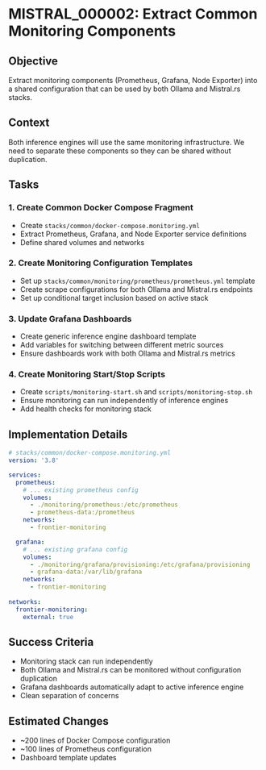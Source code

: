 # MISTRAL_000002: Extract Common Monitoring Components

## Objective
Extract monitoring components (Prometheus, Grafana, Node Exporter) into a shared configuration that can be used by both Ollama and Mistral.rs stacks.

## Context
Both inference engines will use the same monitoring infrastructure. We need to separate these components so they can be shared without duplication.

## Tasks

### 1. Create Common Docker Compose Fragment
- Create `stacks/common/docker-compose.monitoring.yml`
- Extract Prometheus, Grafana, and Node Exporter service definitions
- Define shared volumes and networks

### 2. Create Monitoring Configuration Templates
- Set up `stacks/common/monitoring/prometheus/prometheus.yml` template
- Create scrape configurations for both Ollama and Mistral.rs endpoints
- Set up conditional target inclusion based on active stack

### 3. Update Grafana Dashboards
- Create generic inference engine dashboard template
- Add variables for switching between different metric sources
- Ensure dashboards work with both Ollama and Mistral.rs metrics

### 4. Create Monitoring Start/Stop Scripts
- Create `scripts/monitoring-start.sh` and `scripts/monitoring-stop.sh`
- Ensure monitoring can run independently of inference engines
- Add health checks for monitoring stack

## Implementation Details

```yaml
# stacks/common/docker-compose.monitoring.yml
version: '3.8'

services:
  prometheus:
    # ... existing prometheus config
    volumes:
      - ./monitoring/prometheus:/etc/prometheus
      - prometheus-data:/prometheus
    networks:
      - frontier-monitoring

  grafana:
    # ... existing grafana config
    volumes:
      - ./monitoring/grafana/provisioning:/etc/grafana/provisioning
      - grafana-data:/var/lib/grafana
    networks:
      - frontier-monitoring
      
networks:
  frontier-monitoring:
    external: true
```

## Success Criteria
- Monitoring stack can run independently
- Both Ollama and Mistral.rs can be monitored without configuration duplication
- Grafana dashboards automatically adapt to active inference engine
- Clean separation of concerns

## Estimated Changes
- ~200 lines of Docker Compose configuration
- ~100 lines of Prometheus configuration
- Dashboard template updates
